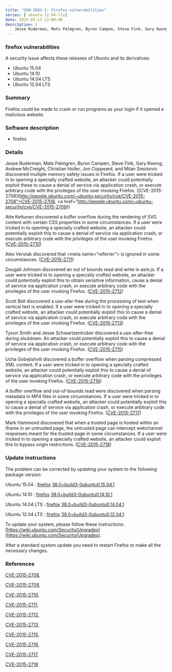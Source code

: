 ```yaml
---
title: "USN-2602-1: Firefox vulnerabilities"
series: [ ubuntu-12.04-lts]
date: 2015-05-13 12:00:00
description: |
    Jesse Ruderman, Mats Palmgren, Byron Campen, Steve Fink, Gary Kwong, Andrew McCreight, Christian Holler, Jon Coppeard, and Milan Sreckovic discovered multiple memory safety issues in Firefox. If a user were tricked in to opening a specially crafted website, an attacker could potentially exploit these to cause a denial of service via application crash, or execute arbitrary code with the privileges of the user invoking Firefox. ([CVE-2015-2709](http://people.ubuntu.com/~ubuntu-security/cve/CVE-2015-2708">CVE-2015-2708</a>, <a href="http://people.ubuntu.com/~ubuntu-security/cve/CVE-2015-2709))
--- 
```

 
 


### firefox vulnerabilities

A security issue affects these releases of Ubuntu and its derivatives:

* Ubuntu 15.04
* Ubuntu 14.10
* Ubuntu 14.04 LTS
* Ubuntu 12.04 LTS

### Summary

Firefox could be made to crash or run programs as your login if it opened a malicious website.

### Software description

* firefox 

### Details

Jesse Ruderman, Mats Palmgren, Byron Campen, Steve Fink, Gary Kwong, Andrew McCreight, Christian Holler, Jon Coppeard, and Milan Sreckovic discovered multiple memory safety issues in Firefox. If a user were tricked in to opening a specially crafted website, an attacker could potentially exploit these to cause a denial of service via application crash, or execute arbitrary code with the privileges of the user invoking Firefox. ([CVE-2015-2709](http://people.ubuntu.com/~ubuntu-security/cve/CVE-2015-2708">CVE-2015-2708</a>, <a href="http://people.ubuntu.com/~ubuntu-security/cve/CVE-2015-2709))

Atte Kettunen discovered a buffer overflow during the rendering of SVG content with certain CSS properties in some circumstances. If a user were tricked in to opening a specially crafted website, an attacker could potentially exploit this to cause a denial of service via application crash, or execute arbitrary code with the privileges of the user invoking Firefox. ([CVE-2015-2710](http://people.ubuntu.com/~ubuntu-security/cve/CVE-2015-2710))

Alex Verstak discovered that &lt;meta name=&quot;referrer&quot;&gt; is ignored in some circumstances. ([CVE-2015-2711](http://people.ubuntu.com/~ubuntu-security/cve/CVE-2015-2711))

Dougall Johnson discovered an out of bounds read and write in asm.js. If a user were tricked in to opening a specially crafted website, an attacker could potentially exploit this to obtain sensitive information, cause a denial of service via application crash, or execute arbitrary code with the privileges of the user invoking Firefox. ([CVE-2015-2712](http://people.ubuntu.com/~ubuntu-security/cve/CVE-2015-2712))

Scott Bell discovered a use-afer-free during the processing of text when vertical text is enabled. If a user were tricked in to opening a specially crafted website, an attacker could potentially exploit this to cause a denial of service via application crash, or execute arbitrary code with the privileges of the user invoking Firefox. ([CVE-2015-2713](http://people.ubuntu.com/~ubuntu-security/cve/CVE-2015-2713))

Tyson Smith and Jesse Schwartzentruber discovered a use-after-free during shutdown. An attacker could potentially exploit this to cause a denial of service via application crash, or execute arbitrary code with the privileges of the user invoking Firefox. ([CVE-2015-2715](http://people.ubuntu.com/~ubuntu-security/cve/CVE-2015-2715))

Ucha Gobejishvili discovered a buffer overflow when parsing compressed XML content. If a user were tricked in to opening a specially crafted website, an attacker could potentially exploit this to cause a denial of service via application crash, or execute arbitrary code with the privileges of the user invoking Firefox. ([CVE-2015-2716](http://people.ubuntu.com/~ubuntu-security/cve/CVE-2015-2716))

A buffer overflow and out-of-bounds read were discovered when parsing metadata in MP4 files in some circumstances. If a user were tricked in to opening a specially crafted website, an attacker could potentially exploit this to cause a denial of service via application crash, or execute arbitrary code with the privileges of the user invoking Firefox. ([CVE-2015-2717](http://people.ubuntu.com/~ubuntu-security/cve/CVE-2015-2717))

Mark Hammond discovered that when a trusted page is hosted within an iframe in an untrusted page, the untrusted page can intercept webchannel responses meant for the trusted page in some circumstances. If a user were tricked in to opening a specially crafted website, an attacker could exploit this to bypass origin restrictions. ([CVE-2015-2718](http://people.ubuntu.com/~ubuntu-security/cve/CVE-2015-2718)) 

### Update instructions

The problem can be corrected by updating your system to the following package version:

Ubuntu 15.04
 : [firefox](https://launchpad.net/ubuntu/+source/firefox) <span> [38.0+build3-0ubuntu0.15.04.1](https://launchpad.net/ubuntu/+source/firefox/38.0+build3-0ubuntu0.15.04.1) </span> 

Ubuntu 14.10
 : [firefox](https://launchpad.net/ubuntu/+source/firefox) <span> [38.0+build3-0ubuntu0.14.10.1](https://launchpad.net/ubuntu/+source/firefox/38.0+build3-0ubuntu0.14.10.1) </span> 

Ubuntu 14.04 LTS
 : [firefox](https://launchpad.net/ubuntu/+source/firefox) <span> [38.0+build3-0ubuntu0.14.04.1](https://launchpad.net/ubuntu/+source/firefox/38.0+build3-0ubuntu0.14.04.1) </span> 

Ubuntu 12.04 LTS
 : [firefox](https://launchpad.net/ubuntu/+source/firefox) <span> [38.0+build3-0ubuntu0.12.04.1](https://launchpad.net/ubuntu/+source/firefox/38.0+build3-0ubuntu0.12.04.1) </span> 

To update your system, please follow these instructions: [https://wiki.ubuntu.com/Security/Upgrades](https://wiki.ubuntu.com/Security/Upgrades).

After a standard system update you need to restart Firefox to make all the necessary changes. 

### References

 
 [CVE-2015-2708](http://people.ubuntu.com/~ubuntu-security/cve/CVE-2015-2708), 

 [CVE-2015-2709](http://people.ubuntu.com/~ubuntu-security/cve/CVE-2015-2709), 

 [CVE-2015-2710](http://people.ubuntu.com/~ubuntu-security/cve/CVE-2015-2710), 

 [CVE-2015-2711](http://people.ubuntu.com/~ubuntu-security/cve/CVE-2015-2711), 

 [CVE-2015-2712](http://people.ubuntu.com/~ubuntu-security/cve/CVE-2015-2712), 

 [CVE-2015-2713](http://people.ubuntu.com/~ubuntu-security/cve/CVE-2015-2713), 

 [CVE-2015-2715](http://people.ubuntu.com/~ubuntu-security/cve/CVE-2015-2715), 

 [CVE-2015-2716](http://people.ubuntu.com/~ubuntu-security/cve/CVE-2015-2716), 

 [CVE-2015-2717](http://people.ubuntu.com/~ubuntu-security/cve/CVE-2015-2717), 

 [CVE-2015-2718](http://people.ubuntu.com/~ubuntu-security/cve/CVE-2015-2718)
 

